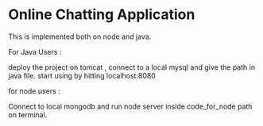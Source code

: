 # Online Chatting Application

This is implemented both on node and java.

For Java Users :

deploy the project on tomcat , connect to a local mysql and give the path in java file.
start using by hitting localhost:8080

for node users :

Connect to local mongodb and run node server inside code_for_node path on terminal.
